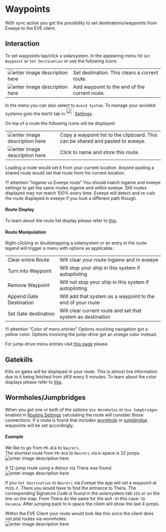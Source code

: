 # Waypoints
With sync active you got the possibility to set destinations/waypoints from Eveeye to the EVE client. 

## Interaction
To set waypoints tap/click a solarsystem. In the appearing menu hit `Set Waypoint` or `Set Destination` or use the following icons:

|  |  |
|--|--|
| ![enter image description here](https://raw.githubusercontent.com/Risingson/eedocs/master/docs/images/setDestination.png) | Set destination. This clears a current route. |
| ![enter image description here](https://raw.githubusercontent.com/Risingson/eedocs/master/docs/images/setWaypoint.png) | Add waypoint to the end of the current route.|

In the menu you can also select to `Avoid System`. To manage your avoided systems goto the `ROUTE` tab in <img src="https://raw.githubusercontent.com/Risingson/eedocs/master/docs/images/Settings-100_off.png" width="24" height="24" > [Settings](https://eveeye.readthedocs.io/en/latest/ui/settings/#Route).

On top of a route the following icons will be displayed:

|  |  |
|--|--|
| ![enter image description here](https://raw.githubusercontent.com/Risingson/eedocs/master/docs/images/copy.png) | Copy a waypoint list to the clipboard. This can be shared and pasted to eveeye. |
| ![enter image description here](https://raw.githubusercontent.com/Risingson/eedocs/master/docs/images/save.png) | Click to name and store this route. |

Loading a route would set it from your current location.
Anyone pasting a shared route would set that route from his current location.

!!! attention "Ingame vs Eveeye route"
    You should match ingame and eveeye settings to get the same routes ingame and within eveeye. Still routes displayed may not match 100% every time. Eveeye will detect and re-calc the route displayed in eveeye if you took a different path though.
    
#### Route Display
To learn about the route list display please refer to [this](https://eveeye.readthedocs.io/en/latest/navigation/route/).

#### Route Manipulation
Right-clicking or doubletapping a solarsystem or an entry in the route legend will trigger a menu with options as applicable:
 
|  |  |
|--|--|
| Clear entire Route | Will clear your route ingame and in eveeye |
| Turn into Waypoint | Will stop your ship in this system if autopiloting |
| Remove Waypoint | Will not stop your ship in this system if autopiloting |
| Append Gate Destination | Will add that system as a waypoint to the end of your route |
| Set Gate destination | Will clear current route and set that system as destination |

!!! attention “Color of menu entries”
    Options involving navigation got a *yellow* color. Options involving the jump-drive got an *orange* color instead.

For jump-drive menu entries visit [this page](https://eveeye.readthedocs.io/en/latest/navigation/jump-planning/#menu-options) please.

## Gatekills
Kills on gates will be displayed in your route. This is almost live information due to it being fetched from zKill every 5 minutes.
To learn about the color displays please refer to [this](https://eveeye.readthedocs.io/en/latest/navigation/route/).

## Wormholes/Jumpbridges
When you got one or both of the options `Use Wormholes` or `Use Jumpbridges` enabled in [Routing Settings](https://eveeye.readthedocs.io/en/latest/ui/settings/#Route) calculating the route will consider those connections. If a route is found that includes [wormhole](https://eveeye.readthedocs.io/en/latest/map/chain-mapping/) or [jumpbridge](https://eveeye.readthedocs.io/en/latest/sharing/jumpbridges/) waypoints will be set accordingly.

#### Example
We like to go from `PR-8CA` to `Nasreri`.<br>
The shortest route from `PR-8CA` to `Nasreri` via k-space is 32 jumps.<br> ![enter image description here](https://raw.githubusercontent.com/Risingson/eedocs/master/docs/images/route/Wormhole_routing_00.png)

A 12-jump route using a detour via Thera was found:<br>![enter image description here](https://raw.githubusercontent.com/Risingson/eedocs/master/docs/images/route/Wormhole_routing_0.png)

If you `Set Destination` to `Nasreri` via Eveeye the app will set a waypoint at `PUIG-F`. There you would have to find the entrance to Thera. The corresponding Signature Code is found in the solarsystem-tab `SIG` or on the line on the map. From Thera do the same for the exit -in this case- to `Vecamia`. After jumping back to k-space the client will show the last 4 jumps.<br>

Within the EVE Client your route would look like this since the client does not plot routes via wormholes:<br>![enter image description here](https://raw.githubusercontent.com/Risingson/eedocs/master/docs/images/route/Wormhole_routing_03.png)
<!--stackedit_data:
eyJoaXN0b3J5IjpbMjAyNTY2ODYwNywtMjA0OTkwMjQ5MSwtMT
M4MjEyMzA1N119
-->